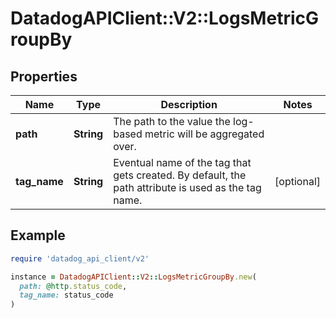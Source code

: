 # DatadogAPIClient::V2::LogsMetricGroupBy

## Properties

| Name | Type | Description | Notes |
| ---- | ---- | ----------- | ----- |
| **path** | **String** | The path to the value the log-based metric will be aggregated over. |  |
| **tag_name** | **String** | Eventual name of the tag that gets created. By default, the path attribute is used as the tag name. | [optional] |

## Example

```ruby
require 'datadog_api_client/v2'

instance = DatadogAPIClient::V2::LogsMetricGroupBy.new(
  path: @http.status_code,
  tag_name: status_code
)
```

